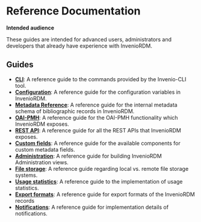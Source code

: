 # Reference Documentation

**Intended audience**

These guides are intended for advanced users, administrators and developers that already have experience with InvenioRDM.

## Guides

- **[CLI](cli.md)**: A reference guide to the commands provided by the Invenio-CLI tool.
- **[Configuration](configuration.md)**: A reference guide for the configuration variables in InvenioRDM.
- **[Metadata Reference](metadata.md)**: A reference guide for the internal metadata schema of bibliographic records in InvenioRDM.
- **[OAI-PMH](oai_pmh.md)**: A reference guide for the OAI-PMH functionality which InvenioRDM exposes.
- **[REST API](rest_api_index.md)**: A reference guide for all the REST APIs that InvenioRDM exposes.
- **[Custom fields](./custom_fields/widgets.md)**: A reference guide for the available components for custom metadata fields.
- **[Administration](administration_reference.md)**: A reference guide for building InvenioRDM Administration views.
- **[File storage](file_storage.md)**: A reference guide regarding local vs. remote file storage systems.
- **[Usage statistics](statistics.md)**: A reference guide to the implementation of usage statistics.
- **[Export formats](export_formats.md)**: A reference guide for export formats of the InvenioRDM records
- **[Notifications](notifications.md)**: A reference guide for implementation details of notifications.
